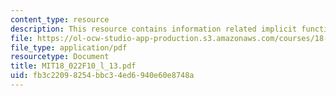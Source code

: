 ```yaml
---
content_type: resource
description: This resource contains information related implicit functions.
file: https://ol-ocw-studio-app-production.s3.amazonaws.com/courses/18-022-calculus-of-several-variables-fall-2010/fb3c22098254bbc34ed6940e60e8748a_MIT18_022F10_l_13.pdf
file_type: application/pdf
resourcetype: Document
title: MIT18_022F10_l_13.pdf
uid: fb3c2209-8254-bbc3-4ed6-940e60e8748a
---
```

